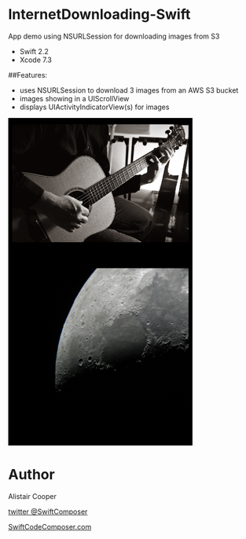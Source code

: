 # InternetDownloading-Swift
App demo using NSURLSession for downloading images from S3

- Swift 2.2
- Xcode 7.3

##Features:
+ uses NSURLSession to download 3 images from an AWS S3 bucket
+ images showing in a UIScrollView
+ displays UIActivityIndicatorView(s) for images

![Alt text](/InternetDownloadingSS.png?raw=true "")

# Author
Alistair Cooper

[twitter @SwiftComposer](https://www.twitter.com/swiftcomposer.com)

[SwiftCodeComposer.com](https://www.swiftcodecomposer.com)

